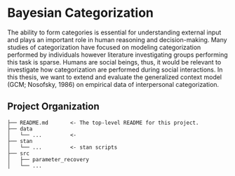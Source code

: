 # Bayesian Categorization

The ability to form categories is essential for understanding external input and plays an important role in human reasoning and decision-making. Many studies of categorization have focused on modeling categorization performed by individuals however literature investigating groups performing this task is sparse. Humans are social beings, thus, it would be relevant to investigate how categorization are performed during social interactions. In this thesis, we want to extend and evaluate the generalized context model (GCM; Nosofsky, 1986) on empirical data of interpersonal categorization. 

## Project Organization

````
├── README.md       <- The top-level README for this project.
├── data 
│   └── ...         <-                      
├── stan 
│   └── ...         <- stan scripts
├── src 
│   ├── parameter_recovery
│   └── ... 
````